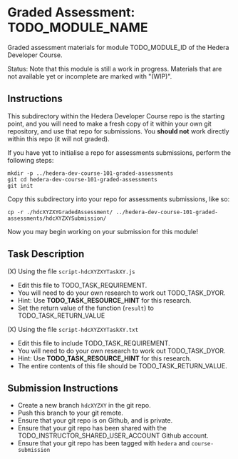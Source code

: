 # Graded Assessment: TODO_MODULE_NAME

Graded assessment materials for module TODO_MODULE_ID of the Hedera Developer Course.

Status: Note that this module is still a work in progress.
Materials that are not available yet or incomplete are marked with "(WIP)".

## Instructions

This subdirectory within the Hedera Developer Course repo is the starting point,
and you will need to make a fresh copy of it within your own git repository,
and use that repo for submissions.
You **should not** work directly within this repo (it will not graded).

If you have yet to initialise a repo for assessments submissions,
perform the following steps:

```shell
mkdir -p ../hedera-dev-course-101-graded-assessments
git cd hedera-dev-course-101-graded-assessments
git init
```

Copy this subdirectory into your repo for assessments submissions,
like so:

```shell
cp -r ./hdcXYZXYGradedAssessment/ ../hedera-dev-course-101-graded-assessments/hdcXYZXYSubmission/
```

Now you may begin working on your submission for this module!

## Task Description

(X) Using the file `script-hdcXYZXYTaskXY.js`

- Edit this file to TODO_TASK_REQUIREMENT.
- You will need to do your own research to work out TODO_TASK_DYOR.
- Hint: Use **TODO_TASK_RESOURCE_HINT** for this research.
- Set the return value of the function (`result`) to TODO_TASK_RETURN_VALUE

(X) Using the file `script-hdcXYZXYTaskXY.txt`

- Edit this file to include TODO_TASK_REQUIREMENT.
- You will need to do your own research to work out TODO_TASK_DYOR.
- Hint: Use **TODO_TASK_RESOURCE_HINT** for this research.
- The entire contents of this file should be TODO_TASK_RETURN_VALUE.

## Submission Instructions

- Create a new branch `hdcXYZXY` in the git repo.
- Push this branch to your git remote.
- Ensure that your git repo is on Github, and is private.
- Ensure that your git repo has been shared with the
  TODO_INSTRUCTOR_SHARED_USER_ACCOUNT Github account.
- Ensure that your git repo has been tagged with `hedera` and `course-submission`
